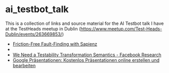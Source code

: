 # ai_testbot_talk
This is a collection of links and source material for the AI Testbot talk I have at the TestHeads meetup in Dublin (https://www.meetup.com/Test-Heads-Dublin/events/263669853/)

- [Friction-Free Fault-Finding with Sapienz](https://developers.facebook.com/videos/f8-2018/friction-free-fault-finding-with-sapienz/)
- [](https://link.springer.com/content/pdf/10.1007%2F978-3-319-99241-9_1.pdf)
- [We Need a Testability Transformation Semantics - Facebook Research](https://research.fb.com/publications/we-need-a-testability-transformation-semantics/)
- [Google Präsentationen: Kostenlos Präsentationen online erstellen und bearbeiten](https://docs.google.com/presentation/d/1R1B396rCfCAhIi_CC4NIOXf-IuaO-nuP6liB5bWPV4E/edit#slide=id.g2e3f398fe2_0_555)